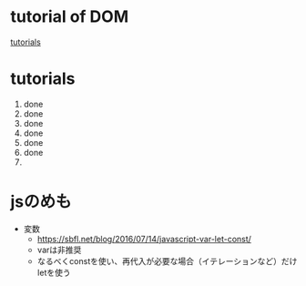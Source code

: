 # tutorial of DOM

[tutorials](https://www.digitalocean.com/community/tutorial_series/understanding-the-dom-document-object-model)

# tutorials
1. done
1. done
1. done
1. done
1. done
1. done
1. 

# jsのめも

* 変数
    * https://sbfl.net/blog/2016/07/14/javascript-var-let-const/
    * varは非推奨
    * なるべくconstを使い、再代入が必要な場合（イテレーションなど）だけletを使う




